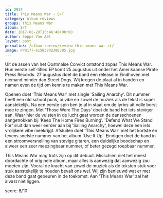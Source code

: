 ```yaml
---
id: 2934
title: This Means War - S/T
category: Album reviews
groups: This Means War
album: S/T
date: 2017-08-20T15:46:48+00:00
author: Seppe Van Ael
layout: post
permalink: /album-review/review-this-means-war-st/
image: PPR177-e1503242288585.jpg
---
```

Uit de assen van het Oostmalse Convict ontstond zopas This Means War. Hun eerste self-titled EP komt 25 augustus uit onder het Amerikaanse Pirate Press Records. 27 augustus doet de band een release in Eindhoven met niemand minder dan Street Dogs. Wij kregen de plaat al in handen en namen even de tijd om kennis te maken met This Means War.

Openen doet 'This Means War' met single 'Sailing Anarchy'. Dit nummer heeft een old school punk, oi vibe en zowel de muziek als de tekst is super aanstekelijk. Na een eerste spin ben je al in staat om de lyrics uit volle borst mee te zingen. Met 'Those Were The Days' doet de band het iets steviger aan. Waar hier de vuisten in de lucht gaat worden de dansschoenen aangetrokken bij 'Keep The Home Fires Burning'. 'Defend What We Stand For' sluit dan weer eerder aan bij 'Sailing Anarchy', hoewel deze een iets vrolijkere vibe meekrijgt. Afsluiten doet 'This Means War' met het kortste en tevens snelste nummer van het album 'Use It Up'. Eindigen doet de band in een stroomversnelling van stevige gitaren, een duidelijke boodschap en alweer een zeer meezingbaar nummer, of beter gezegd roepbaar nummer.

This Means War mag trots zijn op dit debuut. Misschien niet het meest doordachte of originele album, maar alles is aanwezig dat aanwezig zou moeten zijn. Vooral de kracht van zowel de muziek als de teksten stuk voor stuk aanstekelijk te houden bevalt ons wel. Wij zijn benieuwd wat er met deze band gaat gebeuren in de toekomst. Aan 'This Means War' zal het alvast niet liggen.

score: 8/10
